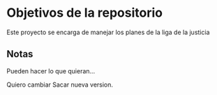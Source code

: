 # Objetivos de la repositorio

Este proyecto se encarga de manejar los planes de la liga de la justicia


## Notas
Pueden hacer lo que quieran...

Quiero cambiar
Sacar nueva version.
